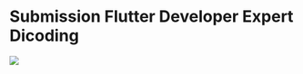 # Submission Flutter Developer Expert Dicoding
<img src="https://api.codemagic.io/apps/63a616c6b6678f7b743c3e1f/63a616c6b6678f7b743c3e1e/status_badge.svg">
